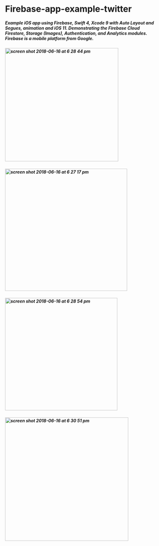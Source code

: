 # Firebase-app-example-twitter

##### Example iOS app using Firebase, Swift 4, Xcode 9 with Auto Layout and Segues, animation and iOS 11. Demonstrating the Firebase Cloud Firestore, Storage (Images), Authentication, and Analytics modules. Firebase is a mobile platform from Google.



##### <img width="371" alt="screen shot 2018-06-16 at 6 28 44 pm" src="https://user-images.githubusercontent.com/39907533/41498719-301812ea-7196-11e8-984b-0e7f9e949c01.png">
##### <img width="400" alt="screen shot 2018-06-16 at 6 27 17 pm" src="https://user-images.githubusercontent.com/39907533/41498727-52b59444-7196-11e8-9ff4-a9efe1231b6b.png">
##### <img width="368" alt="screen shot 2018-06-16 at 6 28 54 pm" src="https://user-images.githubusercontent.com/39907533/41498732-6051f462-7196-11e8-8459-7ba566c0e608.png">
##### <img width="404" alt="screen shot 2018-06-16 at 6 30 51 pm" src="https://user-images.githubusercontent.com/39907533/41498735-69b9566c-7196-11e8-8dbd-77a8369d2964.png">
